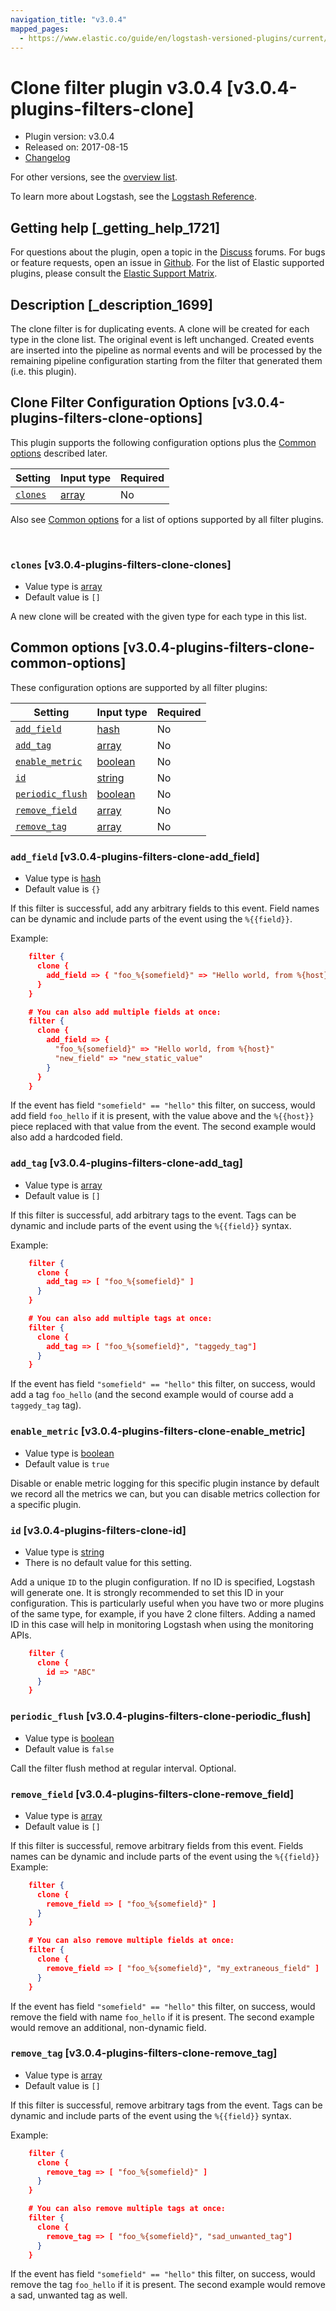 ```yaml
---
navigation_title: "v3.0.4"
mapped_pages:
  - https://www.elastic.co/guide/en/logstash-versioned-plugins/current/v3.0.4-plugins-filters-clone.html
---
```


# Clone filter plugin v3.0.4 [v3.0.4-plugins-filters-clone]


* Plugin version: v3.0.4
* Released on: 2017-08-15
* [Changelog](https://github.com/logstash-plugins/logstash-filter-clone/blob/v3.0.4/CHANGELOG.md)

For other versions, see the [overview list](filter-clone-index.md).

To learn more about Logstash, see the [Logstash Reference](logstash://reference/index.md).

## Getting help [_getting_help_1721]

For questions about the plugin, open a topic in the [Discuss](http://discuss.elastic.co) forums. For bugs or feature requests, open an issue in [Github](https://github.com/logstash-plugins/logstash-filter-clone). For the list of Elastic supported plugins, please consult the [Elastic Support Matrix](https://www.elastic.co/support/matrix#matrix_logstash_plugins).


## Description [_description_1699]

The clone filter is for duplicating events. A clone will be created for each type in the clone list. The original event is left unchanged. Created events are inserted into the pipeline as normal events and will be processed by the remaining pipeline configuration starting from the filter that generated them (i.e. this plugin).


## Clone Filter Configuration Options [v3.0.4-plugins-filters-clone-options]

This plugin supports the following configuration options plus the [Common options](v3-0-4-plugins-filters-clone.md#v3.0.4-plugins-filters-clone-common-options) described later.

| Setting | Input type | Required |
| --- | --- | --- |
| [`clones`](v3-0-4-plugins-filters-clone.md#v3.0.4-plugins-filters-clone-clones) | [array](logstash://reference/configuration-file-structure.md#array) | No |

Also see [Common options](v3-0-4-plugins-filters-clone.md#v3.0.4-plugins-filters-clone-common-options) for a list of options supported by all filter plugins.

 

### `clones` [v3.0.4-plugins-filters-clone-clones]

* Value type is [array](logstash://reference/configuration-file-structure.md#array)
* Default value is `[]`

A new clone will be created with the given type for each type in this list.



## Common options [v3.0.4-plugins-filters-clone-common-options]

These configuration options are supported by all filter plugins:

| Setting | Input type | Required |
| --- | --- | --- |
| [`add_field`](v3-0-4-plugins-filters-clone.md#v3.0.4-plugins-filters-clone-add_field) | [hash](logstash://reference/configuration-file-structure.md#hash) | No |
| [`add_tag`](v3-0-4-plugins-filters-clone.md#v3.0.4-plugins-filters-clone-add_tag) | [array](logstash://reference/configuration-file-structure.md#array) | No |
| [`enable_metric`](v3-0-4-plugins-filters-clone.md#v3.0.4-plugins-filters-clone-enable_metric) | [boolean](logstash://reference/configuration-file-structure.md#boolean) | No |
| [`id`](v3-0-4-plugins-filters-clone.md#v3.0.4-plugins-filters-clone-id) | [string](logstash://reference/configuration-file-structure.md#string) | No |
| [`periodic_flush`](v3-0-4-plugins-filters-clone.md#v3.0.4-plugins-filters-clone-periodic_flush) | [boolean](logstash://reference/configuration-file-structure.md#boolean) | No |
| [`remove_field`](v3-0-4-plugins-filters-clone.md#v3.0.4-plugins-filters-clone-remove_field) | [array](logstash://reference/configuration-file-structure.md#array) | No |
| [`remove_tag`](v3-0-4-plugins-filters-clone.md#v3.0.4-plugins-filters-clone-remove_tag) | [array](logstash://reference/configuration-file-structure.md#array) | No |

### `add_field` [v3.0.4-plugins-filters-clone-add_field]

* Value type is [hash](logstash://reference/configuration-file-structure.md#hash)
* Default value is `{}`

If this filter is successful, add any arbitrary fields to this event. Field names can be dynamic and include parts of the event using the `%{{field}}`.

Example:

```json
    filter {
      clone {
        add_field => { "foo_%{somefield}" => "Hello world, from %{host}" }
      }
    }
```

```json
    # You can also add multiple fields at once:
    filter {
      clone {
        add_field => {
          "foo_%{somefield}" => "Hello world, from %{host}"
          "new_field" => "new_static_value"
        }
      }
    }
```

If the event has field `"somefield" == "hello"` this filter, on success, would add field `foo_hello` if it is present, with the value above and the `%{{host}}` piece replaced with that value from the event. The second example would also add a hardcoded field.


### `add_tag` [v3.0.4-plugins-filters-clone-add_tag]

* Value type is [array](logstash://reference/configuration-file-structure.md#array)
* Default value is `[]`

If this filter is successful, add arbitrary tags to the event. Tags can be dynamic and include parts of the event using the `%{{field}}` syntax.

Example:

```json
    filter {
      clone {
        add_tag => [ "foo_%{somefield}" ]
      }
    }
```

```json
    # You can also add multiple tags at once:
    filter {
      clone {
        add_tag => [ "foo_%{somefield}", "taggedy_tag"]
      }
    }
```

If the event has field `"somefield" == "hello"` this filter, on success, would add a tag `foo_hello` (and the second example would of course add a `taggedy_tag` tag).


### `enable_metric` [v3.0.4-plugins-filters-clone-enable_metric]

* Value type is [boolean](logstash://reference/configuration-file-structure.md#boolean)
* Default value is `true`

Disable or enable metric logging for this specific plugin instance by default we record all the metrics we can, but you can disable metrics collection for a specific plugin.


### `id` [v3.0.4-plugins-filters-clone-id]

* Value type is [string](logstash://reference/configuration-file-structure.md#string)
* There is no default value for this setting.

Add a unique `ID` to the plugin configuration. If no ID is specified, Logstash will generate one. It is strongly recommended to set this ID in your configuration. This is particularly useful when you have two or more plugins of the same type, for example, if you have 2 clone filters. Adding a named ID in this case will help in monitoring Logstash when using the monitoring APIs.

```json
    filter {
      clone {
        id => "ABC"
      }
    }
```


### `periodic_flush` [v3.0.4-plugins-filters-clone-periodic_flush]

* Value type is [boolean](logstash://reference/configuration-file-structure.md#boolean)
* Default value is `false`

Call the filter flush method at regular interval. Optional.


### `remove_field` [v3.0.4-plugins-filters-clone-remove_field]

* Value type is [array](logstash://reference/configuration-file-structure.md#array)
* Default value is `[]`

If this filter is successful, remove arbitrary fields from this event. Fields names can be dynamic and include parts of the event using the `%{{field}}` Example:

```json
    filter {
      clone {
        remove_field => [ "foo_%{somefield}" ]
      }
    }
```

```json
    # You can also remove multiple fields at once:
    filter {
      clone {
        remove_field => [ "foo_%{somefield}", "my_extraneous_field" ]
      }
    }
```

If the event has field `"somefield" == "hello"` this filter, on success, would remove the field with name `foo_hello` if it is present. The second example would remove an additional, non-dynamic field.


### `remove_tag` [v3.0.4-plugins-filters-clone-remove_tag]

* Value type is [array](logstash://reference/configuration-file-structure.md#array)
* Default value is `[]`

If this filter is successful, remove arbitrary tags from the event. Tags can be dynamic and include parts of the event using the `%{{field}}` syntax.

Example:

```json
    filter {
      clone {
        remove_tag => [ "foo_%{somefield}" ]
      }
    }
```

```json
    # You can also remove multiple tags at once:
    filter {
      clone {
        remove_tag => [ "foo_%{somefield}", "sad_unwanted_tag"]
      }
    }
```

If the event has field `"somefield" == "hello"` this filter, on success, would remove the tag `foo_hello` if it is present. The second example would remove a sad, unwanted tag as well.



